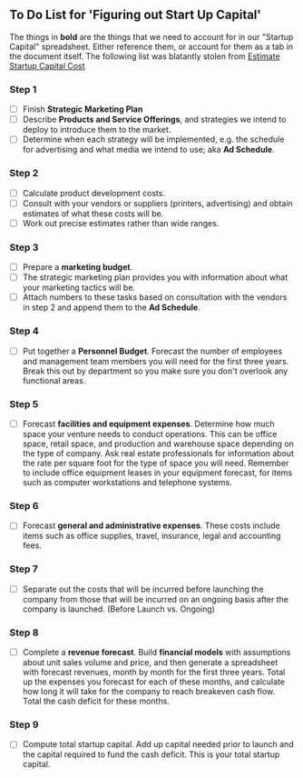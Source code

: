 ## To Do List for 'Figuring out Start Up Capital'
The things in __bold__ are the things that we need to account for in our "Startup Capital" spreadsheet. Either reference them, or account for them as a tab in the document itself. The following list was blatantly stolen from [Estimate Startup Capital Cost](http://smallbusiness.chron.com/estimate-start-up-capital-starting-business-1859.html)


### Step 1
- [ ] Finish __Strategic Marketing Plan__
- [ ] Describe __Products and Service Offerings__, and strategies we intend to deploy to introduce them to the market.
- [ ] Determine when each strategy will be implemented, e.g. the schedule for advertising and what media we intend to use; aka __Ad Schedule__.

### Step 2
- [ ] Calculate product development costs.
- [ ] Consult with your vendors or suppliers (printers, advertising) and obtain estimates of what these costs will be. 
- [ ] Work out precise estimates rather than wide ranges.

### Step 3
- [ ] Prepare a __marketing budget__.
- [ ] The strategic marketing plan provides you with information about what your marketing tactics will be. 
- [ ] Attach numbers to these tasks based on consultation with the vendors in step 2 and append them to the __Ad Schedule__.

### Step 4 
- [ ] Put together a __Personnel Budget__.  Forecast the number of employees and management team members you will need for the first three years. Break this out by department so you make sure you don't overlook any functional areas.

### Step 5
- [ ] Forecast __facilities and equipment expenses__. Determine how much space your venture needs to conduct operations. This can be office space, retail space, and production and warehouse space depending on the type of company. Ask real estate professionals for information about the rate per square foot for the type of space you will need. Remember to include office equipment leases in your equipment forecast, for items such as computer workstations and telephone systems.

### Step 6
- [ ] Forecast __general and administrative expenses__. These costs include items such as office supplies, travel, insurance, legal and accounting fees.

### Step 7
- [ ] Separate out the costs that will be incurred before launching the company from those that will be incurred on an ongoing basis after the company is launched. (Before Launch vs. Ongoing)

### Step 8
- [ ] Complete a __revenue forecast__. Build __financial models__ with assumptions about unit sales volume and price, and then generate a spreadsheet with forecast revenues, month by month for the first three years. Total up the expenses you forecast for each of these months, and calculate how long it will take for the company to reach breakeven cash flow. Total the cash deficit for these months.

### Step 9
- [ ] Compute total startup capital. Add up capital needed prior to launch and the capital required to fund the cash deficit. This is your total startup capital.


